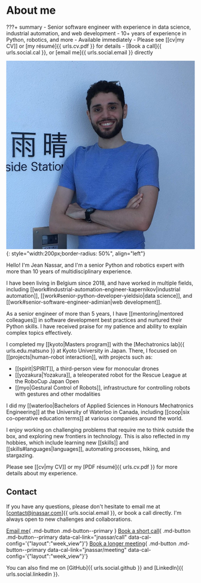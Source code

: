 # About me

???+ summary
    - Senior software engineer with experience in data science, industrial automation, and web development
    - 10+ years of experience in Python, robotics, and more
    - Available immediately
    - Please see [[cv|my CV]] or [my résumé]{{ urls.cv.pdf }} for details
    - [Book a call]{{ urls.social.cal }}, or [email me]{{ urls.social.email }} directly

![Jean Nassar (Obligatory photo)](/assets/images/jean.png){: style="width:200px;border-radius: 50%", align="left"}

Hello! I'm Jean Nassar, and I'm a senior Python and robotics expert with more than 10 years of multidisciplinary experience.

I have been living in Belgium since 2018, and have worked in multiple fields,
including [[work#industrial-automation-engineer-kapernikov|industrial automation]],
[[work#senior-python-developer-yieldsio|data science]],
and [[work#senior-software-engineer-adimian|web development]].

As a senior engineer of more than 5 years,
I have [[mentoring|mentored colleagues]] in software development best practices and nurtured their Python skills.
I have received praise for my patience and ability to explain complex topics effectively.

I completed my [[kyoto|Masters program]] with the
[Mechatronics lab]{{ urls.edu.matsuno }} at Kyoto University in Japan.
There, I focused on [[projects|human-robot interaction]],
with projects such as:

- [[spirit|SPIRIT]], a third-person view for monocular drones
- [[yozakura|Yozakura]], a teleoperated robot for the Rescue League at the RoboCup Japan Open
- [[myo|Gestural Control of Robots]], infrastructure for controlling robots with gestures and other modalities

I did my [[waterloo|Bachelors of Applied Sciences in Honours Mechatronics Engineering]]
at the University of Waterloo in Canada, including [[coop|six co-operative education terms]] at various companies around the world.

I enjoy working on challenging problems that require me to think outside the box, and exploring new frontiers in technology.
This is also reflected in my hobbies, which include
learning new [[skills]] and [[skills#languages|languages]], automating processes, hiking, and stargazing.

Please see [[cv|my CV]] or my [PDF résumé]{{ urls.cv.pdf }} for more details about my experience.

## Contact

If you have any questions,
please don't hesitate to email me at [contact@jnassar.com]{{ urls.social.email }}, or book a call directly.
I'm always open to new challenges and collaborations.

[Email me](mailto:contact@jnassar.com){ .md-button .md-button--primary }
[Book a short call](#){ .md-button .md-button--primary data-cal-link="jnassar/call" data-cal-config='{"layout":"week_view"\}'} <!-- markdownlint-disable-line MD042 -->
[Book a longer meeting](#){ .md-button .md-button--primary data-cal-link="jnassar/meeting" data-cal-config='{"layout":"week_view"\}'} <!-- markdownlint-disable-line MD042 -->

You can also find me on [GitHub]{{ urls.social.github }} and [LinkedIn]{{ urls.social.linkedin }}.
